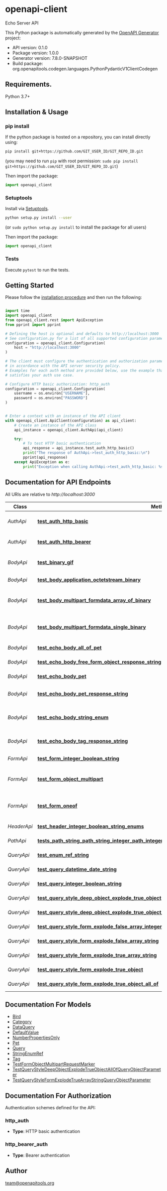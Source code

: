 # openapi-client
Echo Server API

This Python package is automatically generated by the [OpenAPI Generator](https://openapi-generator.tech) project:

- API version: 0.1.0
- Package version: 1.0.0
- Generator version: 7.8.0-SNAPSHOT
- Build package: org.openapitools.codegen.languages.PythonPydanticV1ClientCodegen

## Requirements.

Python 3.7+

## Installation & Usage
### pip install

If the python package is hosted on a repository, you can install directly using:

```sh
pip install git+https://github.com/GIT_USER_ID/GIT_REPO_ID.git
```
(you may need to run `pip` with root permission: `sudo pip install git+https://github.com/GIT_USER_ID/GIT_REPO_ID.git`)

Then import the package:
```python
import openapi_client
```

### Setuptools

Install via [Setuptools](http://pypi.python.org/pypi/setuptools).

```sh
python setup.py install --user
```
(or `sudo python setup.py install` to install the package for all users)

Then import the package:
```python
import openapi_client
```

### Tests

Execute `pytest` to run the tests.

## Getting Started

Please follow the [installation procedure](#installation--usage) and then run the following:

```python

import time
import openapi_client
from openapi_client.rest import ApiException
from pprint import pprint

# Defining the host is optional and defaults to http://localhost:3000
# See configuration.py for a list of all supported configuration parameters.
configuration = openapi_client.Configuration(
    host = "http://localhost:3000"
)

# The client must configure the authentication and authorization parameters
# in accordance with the API server security policy.
# Examples for each auth method are provided below, use the example that
# satisfies your auth use case.

# Configure HTTP basic authorization: http_auth
configuration = openapi_client.Configuration(
    username = os.environ["USERNAME"],
    password = os.environ["PASSWORD"]
)


# Enter a context with an instance of the API client
with openapi_client.ApiClient(configuration) as api_client:
    # Create an instance of the API class
    api_instance = openapi_client.AuthApi(api_client)

    try:
        # To test HTTP basic authentication
        api_response = api_instance.test_auth_http_basic()
        print("The response of AuthApi->test_auth_http_basic:\n")
        pprint(api_response)
    except ApiException as e:
        print("Exception when calling AuthApi->test_auth_http_basic: %s\n" % e)

```

## Documentation for API Endpoints

All URIs are relative to *http://localhost:3000*

Class | Method | HTTP request | Description
------------ | ------------- | ------------- | -------------
*AuthApi* | [**test_auth_http_basic**](docs/AuthApi.md#test_auth_http_basic) | **POST** /auth/http/basic | To test HTTP basic authentication
*AuthApi* | [**test_auth_http_bearer**](docs/AuthApi.md#test_auth_http_bearer) | **POST** /auth/http/bearer | To test HTTP bearer authentication
*BodyApi* | [**test_binary_gif**](docs/BodyApi.md#test_binary_gif) | **POST** /binary/gif | Test binary (gif) response body
*BodyApi* | [**test_body_application_octetstream_binary**](docs/BodyApi.md#test_body_application_octetstream_binary) | **POST** /body/application/octetstream/binary | Test body parameter(s)
*BodyApi* | [**test_body_multipart_formdata_array_of_binary**](docs/BodyApi.md#test_body_multipart_formdata_array_of_binary) | **POST** /body/application/octetstream/array_of_binary | Test array of binary in multipart mime
*BodyApi* | [**test_body_multipart_formdata_single_binary**](docs/BodyApi.md#test_body_multipart_formdata_single_binary) | **POST** /body/application/octetstream/single_binary | Test single binary in multipart mime
*BodyApi* | [**test_echo_body_all_of_pet**](docs/BodyApi.md#test_echo_body_all_of_pet) | **POST** /echo/body/allOf/Pet | Test body parameter(s)
*BodyApi* | [**test_echo_body_free_form_object_response_string**](docs/BodyApi.md#test_echo_body_free_form_object_response_string) | **POST** /echo/body/FreeFormObject/response_string | Test free form object
*BodyApi* | [**test_echo_body_pet**](docs/BodyApi.md#test_echo_body_pet) | **POST** /echo/body/Pet | Test body parameter(s)
*BodyApi* | [**test_echo_body_pet_response_string**](docs/BodyApi.md#test_echo_body_pet_response_string) | **POST** /echo/body/Pet/response_string | Test empty response body
*BodyApi* | [**test_echo_body_string_enum**](docs/BodyApi.md#test_echo_body_string_enum) | **POST** /echo/body/string_enum | Test string enum response body
*BodyApi* | [**test_echo_body_tag_response_string**](docs/BodyApi.md#test_echo_body_tag_response_string) | **POST** /echo/body/Tag/response_string | Test empty json (request body)
*FormApi* | [**test_form_integer_boolean_string**](docs/FormApi.md#test_form_integer_boolean_string) | **POST** /form/integer/boolean/string | Test form parameter(s)
*FormApi* | [**test_form_object_multipart**](docs/FormApi.md#test_form_object_multipart) | **POST** /form/object/multipart | Test form parameter(s) for multipart schema
*FormApi* | [**test_form_oneof**](docs/FormApi.md#test_form_oneof) | **POST** /form/oneof | Test form parameter(s) for oneOf schema
*HeaderApi* | [**test_header_integer_boolean_string_enums**](docs/HeaderApi.md#test_header_integer_boolean_string_enums) | **GET** /header/integer/boolean/string/enums | Test header parameter(s)
*PathApi* | [**tests_path_string_path_string_integer_path_integer_enum_nonref_string_path_enum_ref_string_path**](docs/PathApi.md#tests_path_string_path_string_integer_path_integer_enum_nonref_string_path_enum_ref_string_path) | **GET** /path/string/{path_string}/integer/{path_integer}/{enum_nonref_string_path}/{enum_ref_string_path} | Test path parameter(s)
*QueryApi* | [**test_enum_ref_string**](docs/QueryApi.md#test_enum_ref_string) | **GET** /query/enum_ref_string | Test query parameter(s)
*QueryApi* | [**test_query_datetime_date_string**](docs/QueryApi.md#test_query_datetime_date_string) | **GET** /query/datetime/date/string | Test query parameter(s)
*QueryApi* | [**test_query_integer_boolean_string**](docs/QueryApi.md#test_query_integer_boolean_string) | **GET** /query/integer/boolean/string | Test query parameter(s)
*QueryApi* | [**test_query_style_deep_object_explode_true_object**](docs/QueryApi.md#test_query_style_deep_object_explode_true_object) | **GET** /query/style_deepObject/explode_true/object | Test query parameter(s)
*QueryApi* | [**test_query_style_deep_object_explode_true_object_all_of**](docs/QueryApi.md#test_query_style_deep_object_explode_true_object_all_of) | **GET** /query/style_deepObject/explode_true/object/allOf | Test query parameter(s)
*QueryApi* | [**test_query_style_form_explode_false_array_integer**](docs/QueryApi.md#test_query_style_form_explode_false_array_integer) | **GET** /query/style_form/explode_false/array_integer | Test query parameter(s)
*QueryApi* | [**test_query_style_form_explode_false_array_string**](docs/QueryApi.md#test_query_style_form_explode_false_array_string) | **GET** /query/style_form/explode_false/array_string | Test query parameter(s)
*QueryApi* | [**test_query_style_form_explode_true_array_string**](docs/QueryApi.md#test_query_style_form_explode_true_array_string) | **GET** /query/style_form/explode_true/array_string | Test query parameter(s)
*QueryApi* | [**test_query_style_form_explode_true_object**](docs/QueryApi.md#test_query_style_form_explode_true_object) | **GET** /query/style_form/explode_true/object | Test query parameter(s)
*QueryApi* | [**test_query_style_form_explode_true_object_all_of**](docs/QueryApi.md#test_query_style_form_explode_true_object_all_of) | **GET** /query/style_form/explode_true/object/allOf | Test query parameter(s)


## Documentation For Models

 - [Bird](docs/Bird.md)
 - [Category](docs/Category.md)
 - [DataQuery](docs/DataQuery.md)
 - [DefaultValue](docs/DefaultValue.md)
 - [NumberPropertiesOnly](docs/NumberPropertiesOnly.md)
 - [Pet](docs/Pet.md)
 - [Query](docs/Query.md)
 - [StringEnumRef](docs/StringEnumRef.md)
 - [Tag](docs/Tag.md)
 - [TestFormObjectMultipartRequestMarker](docs/TestFormObjectMultipartRequestMarker.md)
 - [TestQueryStyleDeepObjectExplodeTrueObjectAllOfQueryObjectParameter](docs/TestQueryStyleDeepObjectExplodeTrueObjectAllOfQueryObjectParameter.md)
 - [TestQueryStyleFormExplodeTrueArrayStringQueryObjectParameter](docs/TestQueryStyleFormExplodeTrueArrayStringQueryObjectParameter.md)


<a id="documentation-for-authorization"></a>
## Documentation For Authorization


Authentication schemes defined for the API:
<a id="http_auth"></a>
### http_auth

- **Type**: HTTP basic authentication

<a id="http_bearer_auth"></a>
### http_bearer_auth

- **Type**: Bearer authentication


## Author

team@openapitools.org


